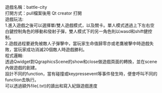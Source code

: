 遊戲名稱：battle-city  
打開方式：pull檔案後用 Qt creator 打開  
遊戲玩法:  
1.進入遊戲之後可以選擇單/雙人遊戲模式，以及關卡。單人模式透過上下左右空白鍵控制角色的移動和發射子彈，雙人模式下的另一角色則以wasd和shift健控制。  
2.遊戲過程要避免被敵人子彈擊中，當玩家生命值歸零亦或老鷹被擊中時遊戲失敗，當玩家成功消滅20個敵人時遊戲勝利。  
程式邏輯:  
透過Qwidget對QgraphicsScene的show和close做遊戲頁面的轉換，並在scene內做遊戲的創建。  
設計不同的function，當有碰撞或keypressevent等事件發生時，便會呼叫不同的function去執行。  
可以透過額外file(.txt)的讀出和寫入紀錄遊戲進度  
